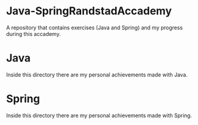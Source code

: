 # Java-SpringRandstadAccademy
A repository that contains exercises (Java and Spring) and my progress during this accademy.

# Java

Inside this directory there are my personal achievements made with Java.

# Spring

Inside this directory there are my personal achievements made with Spring.
